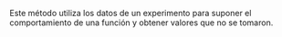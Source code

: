 Este método utiliza los datos de un experimento para suponer el comportamiento de una función y obtener valores que no se tomaron.
